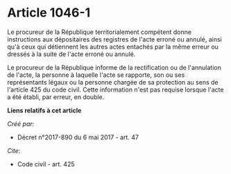 # Article 1046-1

Le procureur de la République territorialement compétent donne instructions aux dépositaires des registres de l'acte erroné
ou annulé, ainsi qu'à ceux qui détiennent les autres actes entachés par la même erreur ou dressés à la suite de l'acte erroné
ou annulé.

Le procureur de la République informe de la rectification ou de l'annulation de l'acte, la personne à laquelle l'acte se
rapporte, son ou ses représentants légaux ou la personne chargée de sa protection au sens de l'article 425 du code civil.
Cette information n'est pas requise lorsque l'acte a été établi, par erreur, en double.

**Liens relatifs à cet article**

_Créé par_:

  - Décret n°2017-890 du 6 mai 2017 - art. 47

_Cite_:

  - Code civil - art. 425
